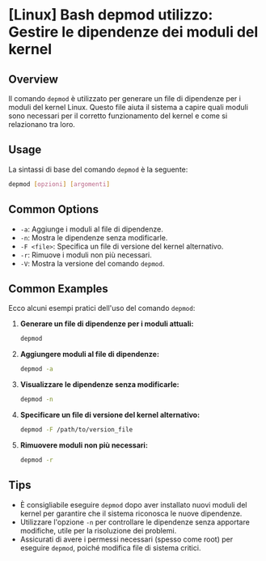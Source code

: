 # [Linux] Bash depmod utilizzo: Gestire le dipendenze dei moduli del kernel

## Overview
Il comando `depmod` è utilizzato per generare un file di dipendenze per i moduli del kernel Linux. Questo file aiuta il sistema a capire quali moduli sono necessari per il corretto funzionamento del kernel e come si relazionano tra loro.

## Usage
La sintassi di base del comando `depmod` è la seguente:

```bash
depmod [opzioni] [argomenti]
```

## Common Options
- `-a`: Aggiunge i moduli al file di dipendenze.
- `-n`: Mostra le dipendenze senza modificarle.
- `-F <file>`: Specifica un file di versione del kernel alternativo.
- `-r`: Rimuove i moduli non più necessari.
- `-V`: Mostra la versione del comando `depmod`.

## Common Examples
Ecco alcuni esempi pratici dell'uso del comando `depmod`:

1. **Generare un file di dipendenze per i moduli attuali:**
   ```bash
   depmod
   ```

2. **Aggiungere moduli al file di dipendenze:**
   ```bash
   depmod -a
   ```

3. **Visualizzare le dipendenze senza modificarle:**
   ```bash
   depmod -n
   ```

4. **Specificare un file di versione del kernel alternativo:**
   ```bash
   depmod -F /path/to/version_file
   ```

5. **Rimuovere moduli non più necessari:**
   ```bash
   depmod -r
   ```

## Tips
- È consigliabile eseguire `depmod` dopo aver installato nuovi moduli del kernel per garantire che il sistema riconosca le nuove dipendenze.
- Utilizzare l'opzione `-n` per controllare le dipendenze senza apportare modifiche, utile per la risoluzione dei problemi.
- Assicurati di avere i permessi necessari (spesso come root) per eseguire `depmod`, poiché modifica file di sistema critici.